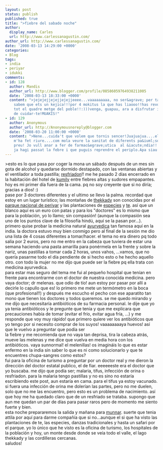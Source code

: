 ```yaml
---
layout: post
status: publish
published: true
title: ">fiebre del sabado noche"
author:
  display_name: Carles
  url: http://www.carlessanagustin.com/
author_url: http://www.carlessanagustin.com/
date: '2008-03-13 14:29:00 +0000'
categories:
- Blog
tags:
- india
- periyar
- idukki
comments:
- id: 128
  author: Mandis
  author_url: http://www.blogger.com/profile/08586059764938211005
  date: '2008-03-13 18:33:00 +0000'
  content: ">jejejejjejejjejejjeeee...vaaaaaaaaa, no ser&agrave; per tant!!que tots
    sabem que ets un kejica!!!por 4 mokitus la que has liaooo!!has revolucionat a
    tot el quadre metge del poble!!:)))venga, guapuu, ara a disfrutar i no deixis
    de cuidar-te!MUAKIS!"
- id: 129
  author: Anonymous
  author_url: http://Anonymousnoreply@blogger.com
  date: '2008-03-20 11:00:00 +0000'
  content: ">Nene...cuida't que volem que tornis sencer!Juajuajua....el teu relat
    m'ha fet riure....com mola veure la sanitat de diferents pa&iuml;sos....no t&eacute;
    preu! Jo vull anar a fer de farmac&egrave;utica  al &iacute;ndia!!!!M'alegro que
    ja hagi passat la febre i que puguis reprendre el periplo.Apa siau!Kisset!Gl&ograve;ria"
---
```

<p>>esto es lo que pasa por coger la mona un s&aacute;bado despu&eacute;s de un mes sin gota de alcohol y quedarse dormido destapado, con las ventanas abiertas y el ventilador a toda pastilla; <a href="http://en.wikipedia.org/wiki/Fever">resfriadon</a>!! me he pasado 2 d&iacute;as encerrado en la habitaci&oacute;n del hotel de <a href="http://en.wikipedia.org/wiki/Kumily">kumily</a> entre fiebres altas y sudores empapantes. hoy es mi primer d&iacute;a fuera de la cama. pq no soy creyente que si no dir&iacute;a; gracias a dios! :)<br />pase por 3 doctores diferentes y el ultimo se llevo la palma. recordad que estoy en un lugar tur&iacute;stico; las monta&ntilde;as de <a href="http://en.wikipedia.org/wiki/Thekkady">thekkady</a> son conocidas por el <a href="http://en.wikipedia.org/wiki/Periyar_National_Park">parque nacional de periyar</a> y las plantaciones de <a href="http://en.wikipedia.org/wiki/Spicy">especies</a> y <a href="http://en.wikipedia.org/wiki/Tea">te</a>. as&iacute; que un blanco aqu&iacute; es un euro con patas y para los "doctores" es lo mismo que para la poblaci&oacute;n, yo lo llamo; sin compasi&oacute;n! (aunque la compasi&oacute;n sea uno de los puntos clave de la filosof&iacute;a hind&uacute;, aqu&iacute; se la pasan por...).<br />primero quise probar la medicina natural <a href="http://en.wikipedia.org/wiki/Ayurveda">ayurvedica</a> tan famosa aqu&iacute; en la india. la doctora estuvo muy bien conmigo pero al final de la sesi&oacute;n me dio una lista de 4 cosas diferentes a tomar/hacer. el tema no era dinero pq todo salia por 2 euros, pero no me entro en la cabeza que tuviera de estar una semana haciendo una pasta amarilla para pon&eacute;rmela en la frente y sobre la nariz, unas pastillas a tomar cada 2 horas, unos vahos, ...vamos, que no quer&iacute;a pasarme todo el d&iacute;a pendiente de si hecho esto o he hecho aquello otro. con todo la mujer no me dijo que puede ser la fiebre pq ella trata con medicina ayurvedica.<br />para estar mas seguro del tema me fui al peque&ntilde;o hospital que ten&iacute;an en frente para encontrarme con el doctor de nuestra conocida medicina. pero vaya doctor; dr melenas. que odio de t&iacute;o! aun estoy por pasar por all&iacute; a decirle lo capullo que es! lo primero me mete un term&oacute;metro en la boca (que profesional!!) y despu&eacute;s me escucho el pecho con ese aparatito tan mono que tienen los doctores y todos queremos. se me quedo mirando y me dijo que necesitar&iacute;a antibi&oacute;ticos de su farmacia personal. le dije que yo ya tenia antibi&oacute;ticos y le pregunte que tenia y que me explicara que precauciones hab&iacute;a de tomar (evitar el fr&iacute;o, evitar agua fr&iacute;a, ...) y me responde que voy muy r&aacute;pido! que primero quiere ver los antibi&oacute;ticos que yo tengo por si necesito comprar de los suyos! vaaaaaaaaya huevos! as&iacute; que le vuelvo a preguntar que pod&iacute;a ser<br />la fiebre y me recomienda que no vaya tan deprisa, tira la cabeza atr&aacute;s, mueve las melenas y me dice que vuelva en media hora con los antibi&oacute;ticos. vaya sunnormal! el melenillas! os imagin&aacute;is lo que es estar enfermo en la india sin saber lo que es ni como solucionarlo y que te encuentres chupa-sangres como estos?<br />fui para la oficina de turismo a preguntar por un doctor real y me dieron la direcci&oacute;n del doctor estatal publico, el de fiar. eeeeeeste era el doctor que yo buscaba. me dijo que pod&iacute;a ser; malaria, tifus, infecci&oacute;n de orina o resfriadon. para la malaria tengo pastillas y no es sino no estar&iacute;a escribiendo este post, aun estar&iacute;a en cama. para el tifus ya estoy vacunado. si fuera una infecci&oacute;n de orina me doler&iacute;an las partes, pero no me duelen, solo que no me las encuentro, pero esto es un problema de nacimiento. as&iacute; que hoy me ha quedado claro que de un resfriado se trataba. supongo que aun me quedan un par de d&iacute;as para pasar raros pero de momento me siento fuerte y bien.<br />esta noche prepararemos la salida y ma&ntilde;ana para  <a href="http://en.wikipedia.org/wiki/Munnar">munnar</a>. suerte que tenia attila por aqu&iacute;  para darme compa&ntilde;&iacute;a que si no...aunque  el si que ha visto las plantaciones de te, las especies,  danzas tradicionales y hasta un safari por el parque. yo lo &uacute;nico que he visto es la oficina de turismo, los  hospitales de la poblaci&oacute;n y hoy, un monte desde donde se ve&iacute;a todo el valle, el lago thekkady y las cordilleras cercanas.<br />saludos! <img src="/DOCUME%7E1/Netcafe/LOCALS%7E1/Temp/moz-screenshot.jpg" alt="" /><img src="/DOCUME%7E1/Netcafe/LOCALS%7E1/Temp/moz-screenshot-1.jpg" alt="" /></p>
